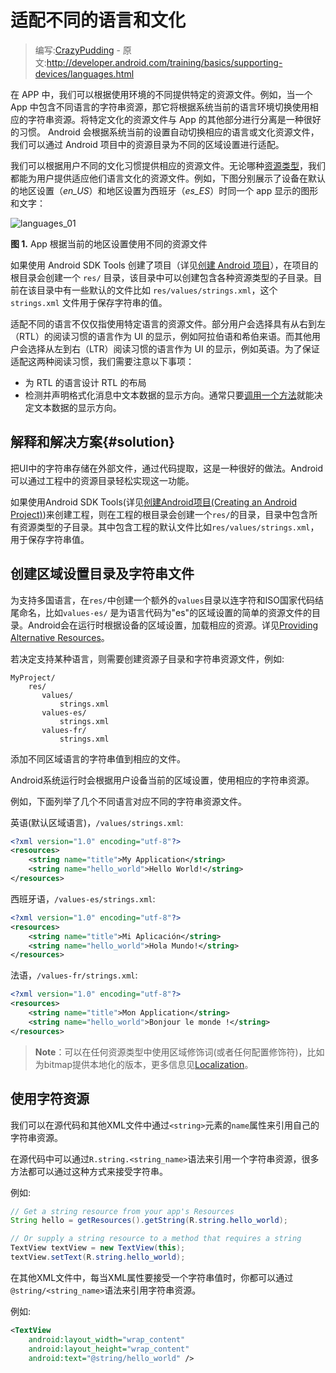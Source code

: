 # 适配不同的语言和文化

> 编写:[CrazyPudding](http://github.com/CrazyPudding) - 原文:<http://developer.android.com/training/basics/supporting-devices/languages.html>

在 APP 中，我们可以根据使用环境的不同提供特定的资源文件。例如，当一个 App 中包含不同语言的字符串资源，那它将根据系统当前的语言环境切换使用相应的字符串资源。将特定文化的资源文件与 App 的其他部分进行分离是一种很好的习惯。 Android 会根据系统当前的设置自动切换相应的语言或文化资源文件，我们可以通过 Android 项目中的资源目录为不同的区域设置进行适配。

我们可以根据用户不同的文化习惯提供相应的资源文件。无论哪种[资源类型]，我们都能为用户提供适应他们语言文化的资源文件。例如，下图分别展示了设备在默认的地区设置（*en_US*）和地区设置为西班牙（*es_ES*）时同一个 app 显示的图形和文字：

![languages_01][figure_languages_01]

**图 1.** App 根据当前的地区设置使用不同的资源文件

如果使用 Android SDK Tools 创建了项目（详见[创建 Android 项目]），在项目的根目录会创建一个 `res/` 目录，该目录中可以创建包含各种资源类型的子目录。目前在该目录中有一些默认的文件比如 `res/values/strings.xml`，这个 `strings.xml` 文件用于保存字符串的值。

适配不同的语言不仅仅指使用特定语言的资源文件。部分用户会选择具有从右到左（RTL）的阅读习惯的语言作为 UI 的显示，例如阿拉伯语和希伯来语。而其他用户会选择从左到右（LTR）阅读习惯的语言作为 UI 的显示，例如英语。为了保证适配这两种阅读习惯，我们需要注意以下事项：

* 为 RTL 的语言设计 RTL 的布局
* 检测并声明格式化消息中文本数据的显示方向。通常只要[调用一个方法]就能决定文本数据的显示方向。

[资源类型]:  //developer.android.com/guide/topics/resources/available-resources.html
[创建 Android 项目]:  ../../basics/firstapp/creating-project.html
[调用一个方法]:  #solution

## 解释和解决方案{#solution}

[figure_languages_01]: ./languages_01.png

把UI中的字符串存储在外部文件，通过代码提取，这是一种很好的做法。Android可以通过工程中的资源目录轻松实现这一功能。

如果使用Android SDK Tools(详见[创建Android项目(Creating an Android Project)](../../basics/firstapp/creating-project.html))来创建工程，则在工程的根目录会创建一个`res/`的目录，目录中包含所有资源类型的子目录。其中包含工程的默认文件比如`res/values/strings.xml`，用于保存字符串值。

## 创建区域设置目录及字符串文件

为支持多国语言，在`res/`中创建一个额外的`values`目录以连字符和ISO国家代码结尾命名，比如`values-es/` 是为语言代码为"es"的区域设置的简单的资源文件的目录。Android会在运行时根据设备的区域设置，加载相应的资源。详见[Providing Alternative Resources](http://developer.android.com/guide/topics/resources/providing-resources.html#AlternativeResources)。

若决定支持某种语言，则需要创建资源子目录和字符串资源文件，例如:

```
MyProject/
    res/
       values/
           strings.xml
       values-es/
           strings.xml
       values-fr/
           strings.xml
```

添加不同区域语言的字符串值到相应的文件。

Android系统运行时会根据用户设备当前的区域设置，使用相应的字符串资源。

例如，下面列举了几个不同语言对应不同的字符串资源文件。

英语(默认区域语言)，`/values/strings.xml`:

```xml
<?xml version="1.0" encoding="utf-8"?>
<resources>
    <string name="title">My Application</string>
    <string name="hello_world">Hello World!</string>
</resources>
```

西班牙语，`/values-es/strings.xml`:

```xml
<?xml version="1.0" encoding="utf-8"?>
<resources>
    <string name="title">Mi Aplicación</string>
    <string name="hello_world">Hola Mundo!</string>
</resources>
```

法语，`/values-fr/strings.xml`:

```xml
<?xml version="1.0" encoding="utf-8"?>
<resources>
    <string name="title">Mon Application</string>
    <string name="hello_world">Bonjour le monde !</string>
</resources>
```

> **Note**：可以在任何资源类型中使用区域修饰词(或者任何配置修饰符)，比如为bitmap提供本地化的版本，更多信息见[Localization](https://developer.android.com/guide/topics/resources/localization.html)。

## 使用字符资源

我们可以在源代码和其他XML文件中通过`<string>`元素的`name`属性来引用自己的字符串资源。

在源代码中可以通过`R.string.<string_name>`语法来引用一个字符串资源，很多方法都可以通过这种方式来接受字符串。

例如:

```java
// Get a string resource from your app's Resources
String hello = getResources().getString(R.string.hello_world);

// Or supply a string resource to a method that requires a string
TextView textView = new TextView(this);
textView.setText(R.string.hello_world);
```

在其他XML文件中，每当XML属性要接受一个字符串值时，你都可以通过`@string/<string_name>`语法来引用字符串资源。

例如:

```xml
<TextView
    android:layout_width="wrap_content"
    android:layout_height="wrap_content"
    android:text="@string/hello_world" />
```
